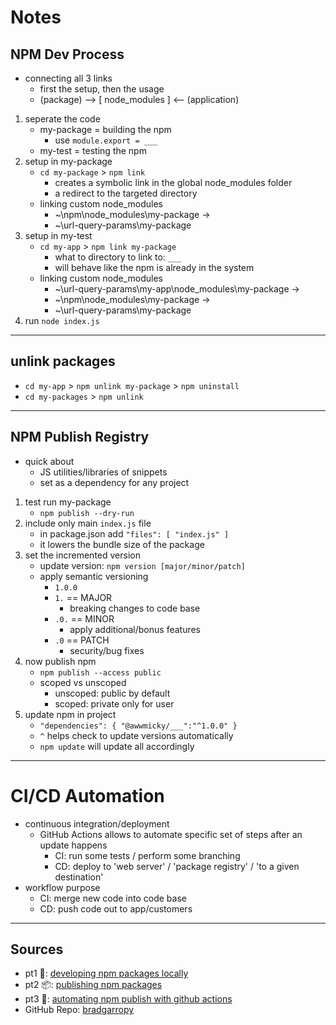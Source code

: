 # Notes

## NPM Dev Process
- connecting all 3 links
  - first the setup, then the usage 
  - (package) --> [ node_modules ] <-- (application)
1. seperate the code
   - my-package = building the npm
     - use `module.export = ___`
   - my-test = testing the npm
2. setup in my-package
   - `cd my-package` > `npm link`
     - creates a symbolic link in the global node_modules folder
     - a redirect to the targeted directory
   - linking custom node_modules
     - ~\npm\node_modules\my-package ->
     - ~\url-query-params\my-package
3. setup in my-test
   - `cd my-app` > `npm link my-package`
     - what to directory to link to: `___`
     - will behave like the npm is already in the system
   - linking custom node_modules
     - ~\url-query-params\my-app\node_modules\my-package -> 
     - ~\npm\node_modules\my-package ->
     - ~\url-query-params\my-package
4. run `node index.js`

---
## unlink packages
- `cd my-app` > `npm unlink my-package` > `npm uninstall`
- `cd my-packages` > `npm unlink`

---

## NPM Publish Registry
- quick about
  - JS utilities/libraries of snippets
  - set as a dependency for any project
1. test run my-package
   - `npm publish --dry-run`
2. include only main `index.js` file
   - in package.json add `"files": [ "index.js" ]`
   - it lowers the bundle size of the package
3. set the incremented version
   - update version: `npm version [major/minor/patch]`
   - apply semantic versioning
     - `1.0.0`
     - `1.` == MAJOR
       - breaking changes to code base
     - `.0.` == MINOR
       - apply additional/bonus features
     - `.0` == PATCH
       - security/bug fixes
4. now publish npm
   - `npm publish --access public`
   - scoped vs unscoped
     - unscoped: public by default
     - scoped: private only for user
5. update npm in project
   - `"dependencies": { "@awwmicky/___":"^1.0.0" }`
    - `^` helps check to update versions automatically
    - `npm update` will update all accordingly

---

# CI/CD Automation
- continuous integration/deployment
  - GitHub Actions allows to automate specific set of steps after an update happens
    - CI: run some tests / perform some branching
    - CD: deploy to 'web server' / 'package registry' / 'to a given destination'
- workflow purpose
  - CI: merge new code into code base
  - CD: push code out to app/customers

---

## Sources
- pt1 🔗: [developing npm packages locally](https://www.youtube.com/watch?v=VuysNccCnEQ)
- pt2 📦: [publishing npm packages](https://www.youtube.com/watch?v=S_wvHDOrac0)
- pt3 🤖: [automating npm publish with github actions](https://www.youtube.com/watch?v=exhlcvCs6yw)
- GitHub Repo: [bradgarropy](https://github.com/bradgarropy/npm-publish)
